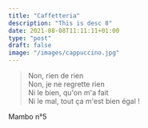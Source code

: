 ```yaml
---
title: "Caffetteria"
description: "This is desc 8"
date: 2021-08-08T11:11:11+01:00
type: "post"
draft: false
image: "/images/cappuccino.jpg"
---
```


> Non, rien de rien  
> Non, je ne regrette rien  
> Ni le bien, qu'on m'a fait  
> Ni le mal, tout ça m'est bien égal !

Mambo n°5
